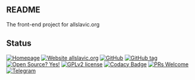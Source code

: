 ## README

The front-end project for allslavic.org

## Status

[![Homepage](http://img.shields.io/badge/home-allslavic.org-blue.svg)](http://allslavic.org)
[![Website allslavic.org](https://img.shields.io/website-up-down-green-red/http/allslavic.org.svg)](http://allslavic.org/)
[![GitHub](http://img.shields.io/badge/github-znamenica/allslavic/front-blue.svg)](http://github.com/znamenica/allslavic-front)
[![GitHub tag](https://img.shields.io/github/tag/znamenica/allslavic-front.svg)](https://GitHub.com/znamenica/allslavic-front/tags/)
[![Open Source? Yes!](https://badgen.net/badge/Open%20Source%20%3F/Yes%21/blue?icon=github)](https://github.com/znamenica/allslavic-front)
[![GPLv2 license](https://img.shields.io/badge/License-GPLv2-blue.svg)](https://www.gnu.org/licenses/old-licenses/gpl-2.0.txt)
[![Codacy Badge](https://app.codacy.com/project/badge/Grade/fc6fe42e963140cf84427440fa74af16)](https://www.codacy.com/gh/znamenica/allslavic-front/dashboard?utm_source=github.com&amp;utm_medium=referral&amp;utm_content=znamenica/allslavic-front&amp;utm_campaign=Badge_Grade)
[![PRs Welcome](https://img.shields.io/badge/PRs-welcome-brightgreen.svg?style=flat-square)](https://github.com/znamenica/allslavic-front/pulls)
[![Telegram](https://badgen.net/badge/icon/telegram?icon=telegram&labe)](https://t.me/interslavic)
